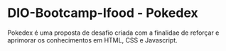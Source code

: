 # DIO-Bootcamp-Ifood - Pokedex
Pokedex é uma proposta de desafio criada com a finalidae de reforçar e aprimorar os conhecimentos em HTML, CSS e Javascript.


